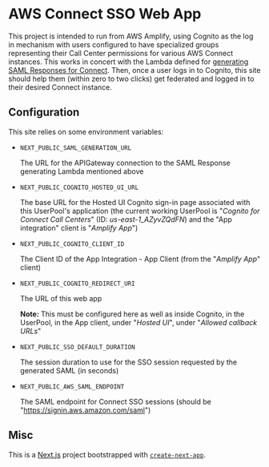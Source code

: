 # AWS Connect SSO Web App

This project is intended to run from AWS Amplify, using Cognito as the log in
mechanism with users configured to have specialized groups representing their
Call Center permissions for various AWS Connect instances. This works in concert
with the Lambda defined for
[generating SAML Responses for Connect](https://github.com/newjersey/custom-aws-idp).
Then, once a user logs in to Cognito, this site should help them (within zero to
two clicks) get federated and logged in to their desired Connect instance.

## Configuration

This site relies on some environment variables:

- `NEXT_PUBLIC_SAML_GENERATION_URL`

  The URL for the APIGateway connection to the SAML Response generating Lambda
  mentioned above

- `NEXT_PUBLIC_COGNITO_HOSTED_UI_URL`

  The base URL for the Hosted UI Cognito sign-in page associated with this
  UserPool's application (the current working UserPool is "_Cognito for Connect
  Call Centers_" (ID: _us-east-1_AZyvZQdFN_) and the "App integration" client is
  "_Amplify App_")

- `NEXT_PUBLIC_COGNITO_CLIENT_ID`

  The Client ID of the App Integration - App Client (from the "_Amplify App_"
  client)

- `NEXT_PUBLIC_COGNITO_REDIRECT_URI`

  The URL of this web app

  **Note:** This must be configured here as well as inside Cognito, in the
  UserPool, in the App client, under "_Hosted UI_", under "_Allowed callback
  URLs_"

- `NEXT_PUBLIC_SSO_DEFAULT_DURATION`

  The session duration to use for the SSO session requested by the generated
  SAML (in seconds)

- `NEXT_PUBLIC_AWS_SAML_ENDPOINT`

  The SAML endpoint for Connect SSO sessions (should be
  "https://signin.aws.amazon.com/saml")

## Misc

This is a [Next.js](https://nextjs.org/) project bootstrapped with
[`create-next-app`](https://github.com/vercel/next.js/tree/canary/packages/create-next-app).
